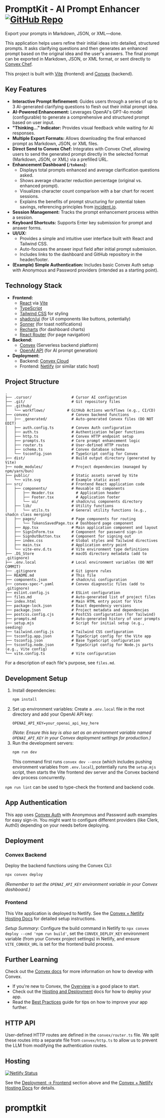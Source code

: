 # PromptKit - AI Prompt Enhancer [![GitHub Repo](https://img.shields.io/badge/GitHub-Repository-blue?style=flat-square&logo=github)](https://github.com/waynesutton/promptkit)

Export your prompts in Markdown, JSON, or XML—done.

This application helps users refine their initial ideas into detailed, structured prompts. It asks clarifying questions and then generates an enhanced prompt based on the original idea and the user's answers. The final prompt can be exported in Markdown, JSON, or XML format, or sent directly to [Convex Chef](https://chef.convex.dev/).

This project is built with [Vite](https://vitejs.dev/) (frontend) and [Convex](https://convex.dev/) (backend).

## Key Features

- **Interactive Prompt Refinement:** Guides users through a series of up to 3 AI-generated clarifying questions to flesh out their initial prompt idea.
- **AI-Powered Enhancement:** Leverages OpenAI's GPT-4o model (configurable) to generate a comprehensive and structured prompt based on user input.
- **"Thinking..." Indicator:** Provides visual feedback while waiting for AI responses.
- **Multiple Export Formats:** Allows downloading the final enhanced prompt as Markdown, JSON, or XML files.
- **Direct Send to Convex Chef:** Integrates with Convex Chef, allowing users to send the generated prompt directly in the selected format (Markdown, JSON, or XML) via a prefilled URL.
- **Enhancement Dashboard (`/tokens`):**
  - Displays total prompts enhanced and average clarification questions asked.
  - Shows average character reduction percentage (original vs. enhanced prompt).
  - Visualizes character count comparison with a bar chart for recent sessions.
  - Explains the benefits of prompt structuring for potential token savings, referencing principles from [incident.io](https://incident.io).
- **Session Management:** Tracks the prompt enhancement process within a session.
- **Keyboard Shortcuts:** Supports Enter key submission for prompt and answer forms.
- **UI/UX:**
  - Provides a simple and intuitive user interface built with React and Tailwind CSS.
  - Auto-focuses the answer input field after initial prompt submission.
  - Includes links to the dashboard and GitHub repository in the header/footer.
- **(Example) Simple Authentication:** Includes basic Convex Auth setup with Anonymous and Password providers (intended as a starting point).

## Technology Stack

- **Frontend:**
  - [React](https://reactjs.org/) via [Vite](https://vitejs.dev/)
  - [TypeScript](https://www.typescriptlang.org/)
  - [Tailwind CSS](https://tailwindcss.com/) for styling
  - [shadcn/ui](https://ui.shadcn.com/) (for UI components like buttons, potentially)
  - [Sonner](https://sonner.emilkowal.ski/) (for toast notifications)
  - [Recharts](https://recharts.org/) (for dashboard charts)
  - [React Router](https://reactrouter.com/) (for page navigation)
- **Backend:**
  - [Convex](https://convex.dev/) (Serverless backend platform)
  - [OpenAI API](https://openai.com/api/) (for AI prompt generation)
- **Deployment:**
  - Backend: [Convex Cloud](https://convex.dev/)
  - Frontend: [Netlify](https://www.netlify.com/) (or similar static host)

## Project Structure

```
.
├── .cursor/                  # Cursor AI configuration
├── .git/                     # Git repository files
├── .github/
│   └── workflows/          # GitHub Actions workflows (e.g., CI/CD)
├── convex/                   # Convex backend functions
│   ├── _generated/           # Auto-generated Convex files (DO NOT EDIT)
│   ├── auth.config.ts        # Convex Auth configuration
│   ├── auth.ts               # Authentication helper functions
│   ├── http.ts               # Convex HTTP endpoint setup
│   ├── prompts.ts            # Core prompt enhancement logic
│   ├── router.ts             # User-defined HTTP routes
│   ├── schema.ts             # Convex database schema
│   └── tsconfig.json         # TypeScript config for Convex
├── dist/                     # Build output directory (generated by Vite)
├── node_modules/             # Project dependencies (managed by npm/yarn/bun)
├── public/                   # Static assets served by Vite
│   └── vite.svg              # Example static asset
├── src/                      # Frontend React application code
│   ├── components/           # Reusable UI components
│   │   ├── Header.tsx          # Application header
│   │   ├── Footer.tsx          # Application footer
│   │   └── ui/               # shadcn/ui components directory
│   ├── lib/                  # Utility functions
│   │   └── utils.ts          # General utility functions (e.g., shadcn class merging)
│   ├── pages/                # Page components for routing
│   │   └── TokensSavedPage.tsx # Dashboard page component
│   ├── App.tsx               # Main application component and layout
│   ├── SignInForm.tsx        # Component for password sign-in
│   ├── SignOutButton.tsx     # Component for signing out
│   ├── index.css             # Global styles and Tailwind directives
│   ├── main.tsx              # Application entry point
│   └── vite-env.d.ts         # Vite environment type definitions
├── .DS_Store                 # macOS directory metadata (add to .gitignore)
├── .env.local                # Local environment variables (DO NOT COMMIT)
├── .gitignore                # Git ignore rules
├── README.md                 # This file
├── components.json           # shadcn/ui configuration
├── convex-spec-*.yaml        # Convex diagnostic files (add to .gitignore)
├── eslint.config.js          # ESLint configuration
├── files.md                  # Auto-generated list of project files
├── index.html                # Main HTML entry point for Vite
├── package-lock.json         # Exact dependency versions
├── package.json              # Project metadata and dependencies
├── postcss.config.cjs        # PostCSS configuration (for Tailwind)
├── prompts.md                # Auto-generated history of user prompts
├── setup.mjs                 # Script for initial setup (e.g., seeding)
├── tailwind.config.js        # Tailwind CSS configuration
├── tsconfig.app.json         # TypeScript config for the Vite app
├── tsconfig.json             # Base TypeScript configuration
├── tsconfig.node.json        # TypeScript config for Node.js parts (e.g., Vite config)
└── vite.config.ts            # Vite configuration
```

For a description of each file's purpose, see `files.md`.

## Development Setup

1.  Install dependencies:
    ```bash
    npm install
    ```
2.  Set up environment variables: Create a `.env.local` file in the root directory and add your OpenAI API key:
    ```
    OPENAI_API_KEY=your_openai_api_key_here
    ```
    _(Note: Ensure this key is also set as an environment variable named `OPENAI_API_KEY` in your Convex deployment settings for production.)_
3.  Run the development servers:
    ```bash
    npm run dev
    ```
    This command first runs `convex dev --once` (which includes pushing environment variables from `.env.local`), potentially runs the `setup.mjs` script, then starts the Vite frontend dev server and the Convex backend dev process concurrently.

`npm run lint` can be used to type-check the frontend and backend code.

## App Authentication

This app uses [Convex Auth](https://docs.convex.dev/auth) with Anonymous and Password auth examples for easy sign-in. You might want to configure different providers (like Clerk, Auth0) depending on your needs before deploying.

## Deployment

### Convex Backend

Deploy the backend functions using the Convex CLI:

```bash
npx convex deploy
```

_(Remember to set the `OPENAI_API_KEY` environment variable in your Convex dashboard.)_

### Frontend

This Vite application is deployed to Netlify. See the [Convex + Netlify Hosting Docs](https://docs.convex.dev/production/hosting/netlify) for detailed setup instructions.

_Setup Summary:_ Configure the build command in Netlify to `npx convex deploy --cmd 'npm run build'`, set the `CONVEX_DEPLOY_KEY` environment variable (from your Convex project settings) in Netlify, and ensure `VITE_CONVEX_URL` is set for the frontend build process.

## Further Learning

Check out the [Convex docs](https://docs.convex.dev/) for more information on how to develop with Convex.

- If you're new to Convex, the [Overview](https://docs.convex.dev/understanding/) is a good place to start.
- Check out the [Hosting and Deployment](https://docs.convex.dev/production/) docs for how to deploy your app.
- Read the [Best Practices](https://docs.convex.dev/understanding/best-practices/) guide for tips on how to improve your app further.

## HTTP API

User-defined HTTP routes are defined in the `convex/router.ts` file. We split these routes into a separate file from `convex/http.ts` to allow us to prevent the LLM from modifying the authentication routes.

## Hosting

[![Netlify Status](https://api.netlify.com/api/v1/badges/cc32cf44-90cd-415f-bf8c-c4af28bec482/deploy-status)](https://app.netlify.com/sites/promptkit/deploys)

See the [Deployment -> Frontend](#frontend) section above and the [Convex + Netlify Hosting Docs](https://docs.convex.dev/production/hosting/netlify) for details.

# promptkit
